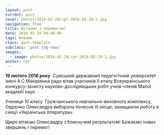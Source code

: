 ```yaml
---
layout: post
current: post
cover: photos/2016-02-29/cpr-2016-02-29-1.jpg
navigation: True
title: Вітаємо з перемогою!
date: 2016-02-29 00:00:00
tags: Новини
class: post-template
subclass: 'post tag-news'
images:
  - image: photos/2016-02-29/cpr-2016-02-29-1.jpg
author: cpr
---
```


**19 лютого 2016 року**  Сумський державний педагогічний університет імені А.С.Макаренка радо вітав учасників ІІ етапу Всеукраїнського конкурсу-захисту науково-дослідницьких робіт учнів-членів Малої академії наук.

Учениця 10 класу  Гружчанського навчально-виховного комплексу, Овдієнко Олександра виборола почесне ІІІ місце, захищаючи роботу в секції «Українська література».

Щиро вітаємо Олександру з блискучим результатом! Бажаємо нових звершень і перемог!